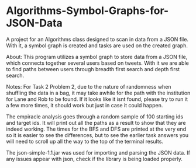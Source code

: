 # Algorithms-Symbol-Graphs-for-JSON-Data
A project for an Algorithms class designed to scan in data from a JSON file. With it, a symbol graph is created and tasks are used on the created graph.

About:
This program utilizes a symbol graph to store data from a JSON file, which connects together several users based on tweets. With it we are able to find paths between users 
through breadth first search and depth first search.

Notes:
For Task 2 Problem 2, due to the nature of randomness when 
shuffling the data in a bag, it may take awhile for the path with
the institution for Lane and Rob to be found. If it looks like it isnt
found, please try to run it a few more times, it should work but just in 
case it could happen.

The empiracle analysis goes through a random sample of 100 starting ids and
target ids. It will print out all the paths as a result to show that they are indeed
working. The times for the BFS and DFS are printed at the very end so it is easier to 
see the differences, but to see the earlier task answers you will need to scroll up all
the way to the top of the terminal results.

The json-simple-1.1.jar was used for importing and parsing the JSON data.
If any issues appear with json, check if the library is being loaded properly.
